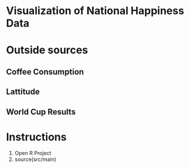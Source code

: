 # Visualization of National Happiness Data

# Outside sources

## Coffee Consumption

## Lattitude

## World Cup Results

# Instructions
1. Open R Project
2. source(src/main)